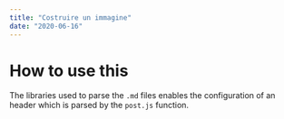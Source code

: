 ```yaml
---
title: "Costruire un immagine"
date: "2020-06-16"
---
```


# How to use this

The libraries used to parse the `.md` files enables the
configuration of an header which is parsed by the `post.js`
function.
